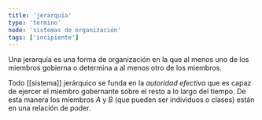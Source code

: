 ```yaml
---
title: 'jerarquía'
type: 'término'
node: 'sistemas de organización'
tags: ['incipiente']
---
```


Una jerarquía es una forma de organización en la que al menos uno de los miembros gobierna o determina a al menos otro de los miembros.

Todo [[sistema]] jerárquico se funda en la *autoridad efectiva* que es capaz de ejercer el miembro gobernante sobre el resto a lo largo del tiempo. De esta manera los miembros *A* y *B* (que pueden ser individuos o clases) están en una relación de poder.
